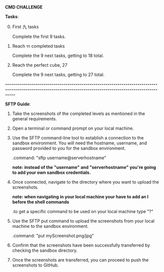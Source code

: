 **CMD CHALLENGE**

**Tasks**:

0. First 九 tasks

	Complete the first 9 tasks.

1. Reach חי completed tasks

	Complete the 9 next tasks, getting to 18 total.

2. Reach the perfect cube, 27

	Complete the 9 next tasks, getting to 27 total.

**-------------------------------------------------------------------------------------------------------------------------------------------------------------**

**SFTP Guide**:

1. Take the screenshots of the completed levels as mentioned in the general requirements.

2. Open a terminal or command prompt on your local machine.

3. Use the SFTP command-line tool to establish a connection to the sandbox environment. You will need the hostname, username, and password provided to you for the sandbox environment.

	 .command: "sftp username@serverhostname"

	 **note: instead of the "username" and "serverhostname" you're going to add your own sandbox credentials.**

4. Once connected, navigate to the directory where you want to upload the screenshots.

	 **note: when navigating in your local machine your have to add an l before the shell commands**

	 .to get a specific command to be used on your local machine type "?"

5. Use the SFTP put command to upload the screenshots from your local machine to the sandbox environment.

	 .command: "put myScreenshot.png/jpg"

6. Confirm that the screenshots have been successfully transferred by checking the sandbox directory.

7. Once the screenshots are transferred, you can proceed to push the screenshots to GitHub.

